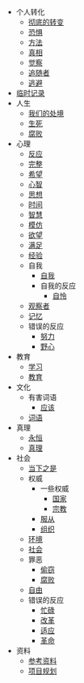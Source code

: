  - 个人转化
    - [彻底的转变](/个人转化/彻底的转变.md)
    - [恐惧](/个人转化/恐惧.md)
    - [方法](/个人转化/方法.md)
    - [真相](/个人转化/真相.md)
    - [觉察](/个人转化/觉察.md)
    - [追随者](/个人转化/追随者.md)
    - [逃避](/个人转化/逃避.md)
  - [临时记录](/临时记录.md)
  - 人生
    - [我们的处境](/人生/我们的处境.md)
    - [生死](/人生/生死.md)
    - [腐败](/人生/腐败.md)
  - 心理
    - [反应](/心理/反应.md)
    - [完整](/心理/完整.md)
    - [希望](/心理/希望.md)
    - [心智](/心理/心智.md)
    - [思想](/心理/思想.md)
    - [时间](/心理/时间.md)
    - [智慧](/心理/智慧.md)
    - [模仿](/心理/模仿.md)
    - [欲望](/心理/欲望.md)
    - [满足](/心理/满足.md)
    - [经验](/心理/经验.md)
    - 自我
      - [自我](/心理/自我/自我.md)
      - 自我的反应
        - [自怜](/心理/自我/自我的反应/自怜.md)
    - [观察者](/心理/观察者.md)
    - [记忆](/心理/记忆.md)
    - 错误的反应
      - [努力](/心理/错误的反应/努力.md)
      - [野心](/心理/错误的反应/野心.md)
  - 教育
    - [学习](/教育/学习.md)
    - [教育](/教育/教育.md)
  - 文化
    - 有害词语
      - [应该](/文化/有害词语/应该.md)
    - [词语](/文化/词语.md)
  - 真理
    - [永恒](/真理/永恒.md)
    - [真理](/真理/真理.md)
  - 社会
    - [当下之是](/社会/当下之是.md)
    - 权威
      - 一些权威
        - [国家](/社会/权威/一些权威/国家.md)
        - [宗教](/社会/权威/一些权威/宗教.md)
      - [服从](/社会/权威/服从.md)
      - [组织](/社会/权威/组织.md)
    - [环境](/社会/环境.md)
    - [社会](/社会/社会.md)
    - 罪恶
      - [偷窃](/社会/罪恶/偷窃.md)
      - [腐败](/社会/罪恶/腐败.md)
    - [自由](/社会/自由.md)
    - 错误的反应
      - [忙碌](/社会/错误的反应/忙碌.md)
      - [改革](/社会/错误的反应/改革.md)
      - [适应](/社会/错误的反应/适应.md)
      - [革命](/社会/错误的反应/革命.md)
  - 资料
    - [参考资料](/资料/参考资料.md)
    - [项目规划](/资料/项目规划.md)